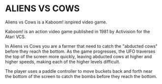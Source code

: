 # ALIENS VS COWS

Aliens vs Cows is a Kaboom! isnpired video game. 

Kaboom! is an action video game published in 1981 by Activision for the Atari VCS. 

In Aliens vs Cows you are a farmer that need to catch the "abducted cows" before they reach the bottom. As the game progresses, the UFO traverses the top of the screen more quickly, leaving abducted cows at higher and higher speeds, making each of the higher levels difficult.

The player uses a paddle controller to move buckets back and forth near the bottom of the screen to catch the bombs before they reach the bottom.
